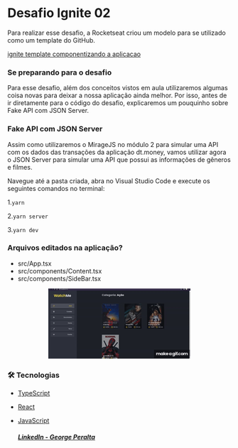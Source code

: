 # Desafio Ignite 02

Para realizar esse desafio, a Rocketseat criou um modelo para se utilizado como um template do GitHub.

[ignite template componentizando a aplicacao](https://github.com/rocketseat-education/ignite-template-componentizando-a-aplicacao)

### Se preparando para o desafio

Para esse desafio, além dos conceitos vistos em aula utilizaremos algumas coisa novas para deixar a nossa aplicação ainda melhor. Por isso, antes de ir diretamente para o código do desafio, explicaremos um pouquinho sobre Fake API com JSON Server.

### Fake API com JSON Server

Assim como utilizaremos o MirageJS no módulo 2 para simular uma API com os dados das transações da aplicação dt.money, vamos utilizar agora o JSON Server para simular uma API que possui as informações de gêneros e filmes. 

Navegue até a pasta criada, abra no Visual Studio Code e execute os seguintes comandos no terminal:

1.<code>yarn</code>

2.<code>yarn server</code>

3.<code>yarn dev</code> 

### Arquivos editados na aplicação?

 * src/App.tsx
 * src/components/Content.tsx
 * src/components/SideBar.tsx

<p align="center"> 
  <img src="https://github.com/GeorgePeralta/DesafioIgnite-ComponentizandoAAplicacao/blob/main/Componentizando_a_Aplica_o_ReactJS.gif" />
</p>

### 🛠 Tecnologias

- [TypeScript](https://www.typescriptlang.org/)
- [React](https://pt-br.reactjs.org/)
- [JavaScript](https://developer.mozilla.org/pt-BR/docs/Web/JavaScript/)
  
  ##### [LinkedIn - George Peralta](https://www.linkedin.com/in/georgeperaltadias/)

